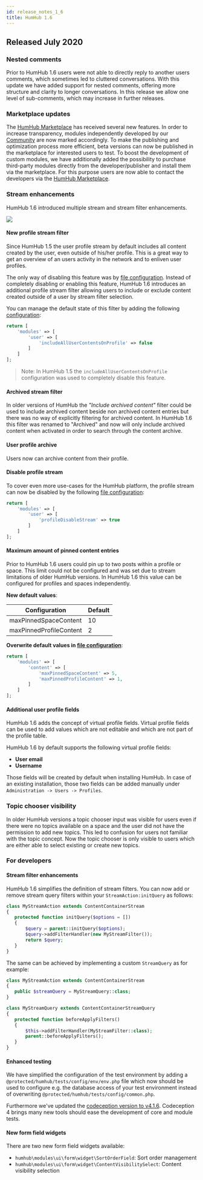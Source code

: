 ```yaml
---
id: release_notes_1_6
title: HumHub 1.6
---
```


## Released July 2020

### Nested comments

Prior to HumHub 1.6 users were not able to directly reply to another users comments, which sometimes led to cluttered
conversations. With this update we have added support for nested comments, offering more structure and clarity to longer 
conversations. In this release we allow one level of sub-comments, which may increase in further releases.

### Marketplace updates

The [HumHub Marketplace](https://www.humhub.com/en/marketplace) has received several new features. 
In order to increase transparency, modules independently developed by our [Community](https://community.humhub.com/) 
are now marked accordingly. To make the publishing and optimization process more efficient, 
beta versions can now be published in the marketplace for interested users to test. 
To boost the development of custom modules, we have additionally added the possibility to purchase third-party modules 
directly from the developer/publisher and install them via the marketplace. For this purpose users are now able to 
contact the developers via the [HumHub Marketplace](https://www.humhub.com/en/marketplace).

### Stream enhancements

HumHub 1.6 introduced multiple stream and stream filter enhancements.

![](https://github.com/humhub/documentation/raw/master/docs/about/releasenotes/images/1_6/profile_stream_filter.JPG)

#### New profile stream filter

Since HumHub 1.5 the user profile stream by default includes all content created by the user, even outside of
his/her profile. This is a great way to get an overview of an users activity in the network and to enliven user profiles.

The only way of disabling this feature was by [file configuration](../../admin/advanced-configuration.md).
Instead of completely disabling or enabling this feature, HumHub 1.6 introduces an additional profile stream filter 
allowing users to include or exclude content created outside of a user by stream filter selection.

You can manage the default state of this filter by adding the following [configuration](../../admin/advanced-configuration.md):

```php
return [
    'modules' => [
        'user' => [
            'includeAllUserContentsOnProfile' => false
        ]
    ]
];
```

> Note: In HumHub 1.5 the `includeAllUserContentsOnProfile` configuration was used to completely disable this feature.

#### Archived stream filter

In older versions of HumHub the _"Include archived content"_ filter could be used to include archived content beside
non archived content entries but there was no way of explicitly filtering for archived content. 
In HumHub 1.6 this filter was renamed to "Archived" and now will only include archived content when activated in order
to search through the content archive.

#### User profile archive

Users now can archive content from their profile.

#### Disable profile stream

To cover even more use-cases for the HumHub platform, the profile stream 
can now be disabled by the following [file configuration](../../admin/advanced-configuration.md):

```php
return [
    'modules' => [
        'user' => [
            'profileDisableStream' => true
        ]
    ]
];
```

#### Maximum amount of pinned content entries

Prior to HumHub 1.6 users could pin up to two posts within a profile or space. This limit could not be configured
and was set due to stream limitations of older HumHub versions. In HumHub 1.6 this value can be configured for profiles
and spaces independently.

**New default values**:

| Configuration        | Default           |
| ------------- |:-------------|
| maxPinnedSpaceContent      | 10 |
| maxPinnedProfileContent      | 2 |

**Overwrite default values in [file configuration](../../admin/advanced-configuration.md)**:

```php
return [
    'modules' => [
        'content' => [
            'maxPinnedSpaceContent' => 5,
            'maxPinnedProfileContent' => 1,
        ]
    ]
];
```

#### Additional user profile fields

HumHub 1.6 adds the concept of virtual profile fields. Virtual profile fields can be used to add values
which are not editable and which are not part of the profile table.
 
HumHub 1.6 by default supports the following virtual profile fields:

- **User email**
- **Username**

Those fields will be created by default when installing HumHub. In case of an existing installation, those two fields
can be added manually under `Administration -> Users -> Profiles`.

### Topic chooser visibility

In older HumHub versions a topic chooser input was visible for users even if there were no topics available on a space
and the user did not have the permission to add new topics. This led to confusion for users not familiar with the topic concept. 
Now the topic chooser is only visible to users which are either able to select existing or create new topics. 

### For developers

#### Stream filter enhancements

HumHub 1.6 simplifies the definition of stream filters. You can now add or remove stream query filters within your 
`StreamAction:initQuery` as follows:

 ```php
class MyStreamAction extends ContentContainerStream
{
    protected function initQuery($options = [])
    {
        $query = parent::initQuery($options);
        $query->addFilterHandler(new MyStreamFilter());
        return $query;
    }
}
```

The same can be achieved by implementing a custom `StreamQuery` as for example:

 ```php
class MyStreamAction extends ContentContainerStream
{
    public $streamQuery = MyStreamQuery::class;
}
```

 ```php
class MyStreamQuery extends ContentContainerStreamQuery
{
    protected function beforeApplyFilters()
    {
        $this->addFilterHandler(MyStreamFilter::class);
        parent::beforeApplyFilters();
    }
}
```

#### Enhanced testing

We have simplified the configuration of the test environment by adding a `@protected/humhub/tests/config/env/env.php`
file which now should be used to configure e.g. the database access of your test environment instead of overwriting
`@protected/humhub/tests/config/common.php`.

Furthermore we've updated the [codeception version to v4.1.6](https://codeception.com/changelog). Codeception 4 brings
many new tools should ease the development of core and module tests.

#### New form field widgets

There are two new form field widgets available:

 - `humhub\modules\ui\form\widget\SortOrderField`: Sort order management
 - `humhub\modules\ui\form\widget\ContentVisibilitySelect`: Content visibility selection

